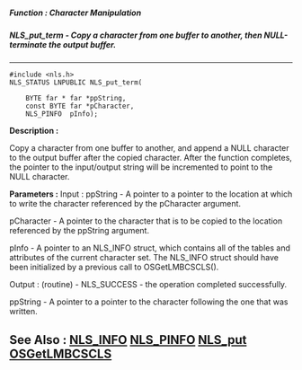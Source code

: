 ##### Function : Character Manipulation
##### NLS_put_term - Copy a character from one buffer to another, then NULL-terminate the output buffer.
---
```
#include <nls.h>
NLS_STATUS LNPUBLIC NLS_put_term(

	BYTE far * far *ppString,
	const BYTE far *pCharacter,
	NLS_PINFO  pInfo);
```
**Description :**

Copy a character from one buffer to another, and append a NULL character to the 
output buffer after the copied character. After the function completes, the 
pointer to the input/output string will be incremented to point to the NULL 
character.

**Parameters :**
Input :
ppString  -   A pointer to a pointer to the location at which to write the character referenced by the pCharacter argument.

pCharacter  -  A pointer to the character that is to be copied to the location referenced by the ppString argument.

pInfo  -  A pointer to an NLS_INFO struct, which contains all of the tables and attributes of the current character set. The NLS_INFO struct should have been initialized by a previous call to OSGetLMBCSCLS().

Output :
(routine)  -  NLS_SUCCESS - the operation completed successfully.


ppString  -  A pointer to a pointer to the character following the one that was written.


**See Also :**
[NLS_INFO](/reference/Data/NLS_INFO)
[NLS_PINFO](/reference/Data/NLS_PINFO)
[NLS_put](/reference/Func/NLS_put)
[OSGetLMBCSCLS](/reference/Func/OSGetLMBCSCLS)
---

